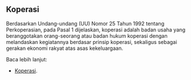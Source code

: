 ## Koperasi

Berdasarkan Undang-undang (UU) Nomor 25 Tahun 1992 tentang Perkoperasian, pada Pasal 1 dijelaskan, koperasi adalah badan usaha yang beranggotakan orang-seorang atau badan hukum koperasi dengan melandaskan kegiatannya berdasar prinsip koperasi, sekaligus sebagai gerakan ekonomi rakyat atas asas kekeluargaan.

Baca lebih lanjut:
- [Koperasi](https://www.gramedia.com/literasi/pengertian-koperasi/).
